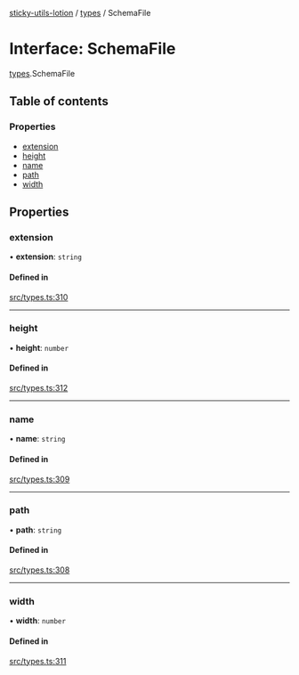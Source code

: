 [sticky-utils-lotion](../README.md) / [types](../modules/types.md) / SchemaFile

# Interface: SchemaFile

[types](../modules/types.md).SchemaFile

## Table of contents

### Properties

- [extension](types.SchemaFile.md#extension)
- [height](types.SchemaFile.md#height)
- [name](types.SchemaFile.md#name)
- [path](types.SchemaFile.md#path)
- [width](types.SchemaFile.md#width)

## Properties

### extension

• **extension**: `string`

#### Defined in

[src/types.ts:310](https://github.com/sticky/sticky-utils-lotion/blob/dea178e/src/types.ts#L310)

___

### height

• **height**: `number`

#### Defined in

[src/types.ts:312](https://github.com/sticky/sticky-utils-lotion/blob/dea178e/src/types.ts#L312)

___

### name

• **name**: `string`

#### Defined in

[src/types.ts:309](https://github.com/sticky/sticky-utils-lotion/blob/dea178e/src/types.ts#L309)

___

### path

• **path**: `string`

#### Defined in

[src/types.ts:308](https://github.com/sticky/sticky-utils-lotion/blob/dea178e/src/types.ts#L308)

___

### width

• **width**: `number`

#### Defined in

[src/types.ts:311](https://github.com/sticky/sticky-utils-lotion/blob/dea178e/src/types.ts#L311)
